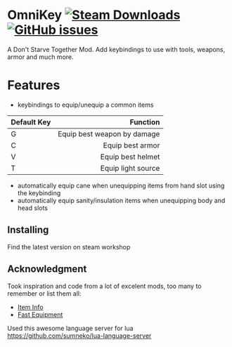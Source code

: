 # OmniKey [![Steam Downloads](https://img.shields.io/steam/downloads/2082207629?color=blue&label=steam%20downloads)](https://steamcommunity.com/sharedfiles/filedetails/?id=2082207629) [![GitHub issues](https://img.shields.io/github/issues-raw/danielpza/dst-omnikey)](https://github.com/danielpza/dst-omnikey/issues)

A Don't Starve Together Mod. Add keybindings to use with tools, weapons, armor and much more.

# Features

- keybindings to equip/unequip a common items

| Default Key |                    Function |
| :---------- | --------------------------: |
| G           | Equip best weapon by damage |
| C           |            Equip best armor |
| V           |           Equip best helmet |
| T           |          Equip light source |

- automatically equip cane when unequipping items from hand slot using the keybinding
- automatically equip sanity/insulation items when unequipping body and head slots

## Installing

Find the latest version on steam workshop

## Acknowledgment

Took inspiration and code from a lot of excelent mods, too many to remember or list them all:

- [Item Info](https://steamcommunity.com/sharedfiles/filedetails/?id=836583293)
- [Fast Equipment](https://steamcommunity.com/sharedfiles/filedetails/?id=1180681495)

Used this awesome language server for lua https://github.com/sumneko/lua-language-server

